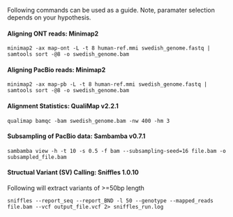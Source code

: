 Following commands can be used as a guide. Note, paramater selection depends on your hypothesis.

#### Aligning ONT reads: Minimap2
```
minimap2 -ax map-ont -L -t 8 human-ref.mmi swedish_genome.fastq | samtools sort -@8 -o swedish_genome.bam
```
#### Aligning PacBio reads: Minimap2
```
minimap2 -ax map-pb -L -t 8 human-ref.mmi swedish_genome.fastq | samtools sort -@8 -o swedish_genome.bam
```
#### Alignment Statistics: QualiMap v2.2.1
```
qualimap bamqc -bam swedish_genome.bam -nw 400 -hm 3
```
#### Subsampling of PacBio data: Sambamba v0.7.1
```
sambamba view -h -t 10 -s 0.5 -f bam --subsampling-seed=16 file.bam -o subsampled_file.bam 
```
#### Structual Variant (SV) Calling: Sniffles 1.0.10
Following will extract variants of >=50bp length
```
sniffles --report_seq --report_BND -l 50 --genotype --mapped_reads file.bam --vcf output_file.vcf 2> sniffles_run.log
```
